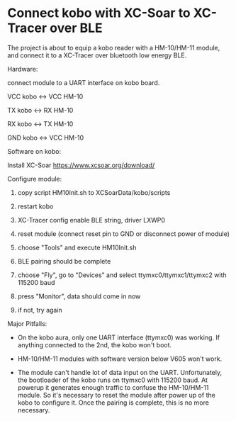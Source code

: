 # Connect kobo with XC-Soar to XC-Tracer over BLE
The project is about to equip a kobo reader with a HM-10/HM-11 module, and connect it to a XC-Tracer over bluetooth low energy BLE.

Hardware:

connect module to a UART interface on kobo board.

VCC kobo <-> VCC HM-10

TX  kobo <-> RX  HM-10

RX  kobo <-> TX  HM-10

GND kobo <-> VCC HM-10

Software on kobo:

Install XC-Soar
https://www.xcsoar.org/download/

Configure module:

1. copy script HM10Init.sh to XCSoarData/kobo/scripts

2. restart kobo

3. XC-Tracer config enable BLE string, driver LXWP0

4. reset module (connect reset pin to GND or disconnect power of module)

5. choose "Tools" and execute HM10Init.sh

6. BLE pairing should be complete

7. choose "Fly", go to "Devices" and select ttymxc0/ttymxc1/ttymxc2 with 115200 baud

8. press "Monitor", data should come in now

9. if not, try again

Major Pitfalls:

- On the kobo aura, only one UART interface (ttymxc0) was working. If anything connected to the 2nd, the kobo won't boot.

- HM-10/HM-11 modules with software version below V605 won't work.

- The module can't handle lot of data input on the UART. Unfortunately, the bootloader of the kobo runs on ttymxc0 with 115200 baud. At powerup it generates enough traffic to confuse the HM-10/HM-11 module. So it's necessary to reset the module after power up of the kobo to configure it. Once the pairing is complete, this is no more necessary.
